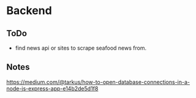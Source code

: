 # Backend

## ToDo

* find news api or sites to scrape seafood news from. 

## Notes

https://medium.com/@tarkus/how-to-open-database-connections-in-a-node-js-express-app-e14b2de5d1f8
